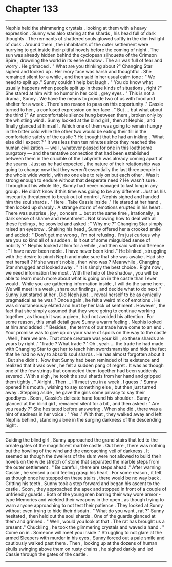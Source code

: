 
# Chapter 133


---

Nephis held the shimmering crystals , looking at them with a heavy expression . Sunny was also staring at the shards , his head full of dark thoughts .
The remnants of shattered souls glowed softly in the dim twilight of dusk .
Around them , the inhabitants of the outer settlement were hurrying to get inside their pitiful hovels before the coming of night . The sun was already hidden behind the cyclopean silhouette of the Crimson Spire , drowning the world in its eerie shadow . The air was full of fear and worry .
He grimaced .
" What are you thinking about ?"
Changing Star sighed and looked up . Her ivory face was harsh and thoughtful . She remained silent for a while , and then said in her usual calm tone :
" We need to split up ."
Sunny couldn't help but laugh .
" You do know what usually happens when people split up in these kinds of situations , right ?"
She stared at him with no humor in her cold , grey eyes .
" This is not a drama , Sunny . We have the means to provide two of us with food and shelter for a week . There's no reason to pass on this opportunity ."
Cassie turned to her , a confused expression on her face .
" But … but what about the third ?"
An uncomfortable silence hung between them , broken only by the whistling wind . Sunny looked at the blind girl , then at Nephis , and finally glanced at himself . Which one of them was going to remain hungry in the bitter cold while the other two would be eating their fill in the comfortable safety of the castle ?
He thought that he had an inkling .
'What else did I expect ? '
It was less than ten minutes since they reached the human civilization — well , whatever passed for one in this loathsome purgatory — and the tentative connection that had been established between them in the crucible of the Labyrinth was already coming apart at the seams .
Just as he had expected , the nature of their relationship was going to change now that they weren't essentially the last three people in the whole wide world , with no one else to rely on but each other . Was it strong enough to endure without that desperate need ? He wasn't sure .
Throughout his whole life , Sunny had never managed to last long in any group . He didn't know if this time was going to be any different .
Just as his insecurity threatened to break out of control , Nephis sighed and handed him the soul shards .
" Here . Take Cassie inside ."
He stared at her hand , then looked up sharply .
A strange storm of emotions erupted in his heart . There was surprise , joy , concern … but at the same time , irrationally , a dark sense of shame and resentment . Not knowing how to deal with all these feelings , he scowled and asked :
" Why me ?"
Changing Star simply raised an eyebrow . Shaking his head , Sunny offered her a crooked smile and added :
" Don't get me wrong , I'm not refusing . I'm just curious why are you so kind all of a sudden . Is it out of some misguided sense of nobility ?"
Nephis looked at him for a while , and then said with indifference :
" I have never been noble . I have never been kind ."
He blinked , struggling with the desire to pinch Neph and make sure that she was awake . Had she met herself ? If she wasn't noble , then who was ?
Meanwhile , Changing Star shrugged and looked away .
" It is simply the best choice . Right now , we need information the most . With the help of the shadow , you will be able to learn much more about what is going on in the castle than I ever would . While you are gathering information inside , I will do the same here . We will meet in a week , share our findings , and decide what to do next ."
Sunny just stared at her . Did Neph just … reveal herself to be as cynically pragmatical as he was ? Once again , he felt a weird mix of emotions . He was simultaneously elated and hurt by her lack of sentiment .
However , the fact that she simply assumed that they were going to continue working together , as though it was a given , had not avoided his attention . For some reason , this small detail gave Sunny a warm feeling .
Nephis looked at him and added :
" Besides , the terms of our trade have come to an end . Your promise was to give up on your share of spoils on the way to the castle . Well , here we are . That stone creature was your kill , so these shards are yours by right ."
'Trade ? What trade ? '
Oh , yeah … the trade he had made with Changing Star to get her to teach him swordsmanship and hide the fact that he had no way to absorb soul shards . He has almost forgotten about it .
But she didn't .
Now that Sunny had been reminded of its existence and realized that it was over , he felt a sudden pang of regret . It was as though one of the few strings that connected them together had been suddenly severed .
With a sigh , he took the soul shards from her hand and gripped them tightly .
" Alright . Then … I'll meet you in a week , I guess ."
Sunny opened his mouth , wishing to say something else , but then just turned away . Stepping aside , he gave the girls some privacy to say their goodbyes . Soon , Cassie's delicate hand found his shoulder .
Sunny glanced at the blind girl , remained silent for a bit , and then asked :
" Are you ready ?"
She hesitated before answering . When she did , there was a hint of sadness in her voice :
" Yes ."
With that , they walked away and left Nephis behind , standing alone in the surging darkness of the descending night .
***
Guiding the blind girl , Sunny approached the grand stairs that led to the ornate gates of the magnificent marble castle . Out here , there was nothing but the howling of the wind and the encroaching veil of darkness . It seemed as though the dwellers of the slum were not allowed to build their hovels on the wide stretch of stone that separated the marble steps from the outer settlement .
" Be careful , there are steps ahead ."
After warning Cassie , he sensed a cold feeling grasp his heart . For some reason , it felt as though once he stepped on these stairs , there would be no way back .
Gritting his teeth , Sunny took a step forward and began his ascent to the castle .
Soon , they approached the apex and stopped in front of a couple of unfriendly guards .
Both of the young men barring their way wore armor - type Memories and wielded their weapons in the open , as though trying to warn anyone approaching to not test their patience . They looked at Sunny without even trying to hide their disdain .
" What do you want , rat ?"
Sunny hesitated , then held out the soul shards .
One of the guards glanced at them and grinned .
" Well , would you look at that . The rat has brought us a present ."
Chuckling , he took the glimmering crystals and waved a hand .
" Come on in . Someone will meet you inside ."
Struggling to not glare at the armed Sleepers with murder in his eyes , Sunny forced out a pale smile and cautiously walked past them .
Then , looking up at the dozens of human skulls swinging above them on rusty chains , he sighed darkly and led Cassie through the gates of the castle .

---

